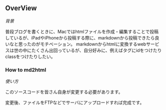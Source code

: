 ## OverView

*背景*

普段ブログを書くときに、Macではhtmlファイルを作成・編集することで投稿しているが、iPadやiPhoneから投稿する際に、markdownから投稿できたら良いなと思ったのがモチベーション。
markdownからhtmlに変換するwebサービスは世の中にたくさん出回っているが、自分好みに、例えばタグにidをつけたりclassをつけたりしたい。

### How to md2html

*使い方*

このソースコードを皆さん自身が変更する必要があります。

変更後、ファイルをFTPなどでサーバにアップロードすれば完成です。
